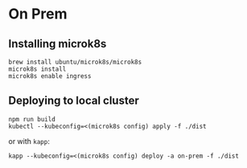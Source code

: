 # On Prem

## Installing microk8s
```
brew install ubuntu/microk8s/microk8s
microk8s install
microk8s enable ingress
```

## Deploying to local cluster
```
npm run build
kubectl --kubeconfig=<(microk8s config) apply -f ./dist
```

or with `kapp`:
```
kapp --kubeconfig=<(microk8s config) deploy -a on-prem -f ./dist
```

